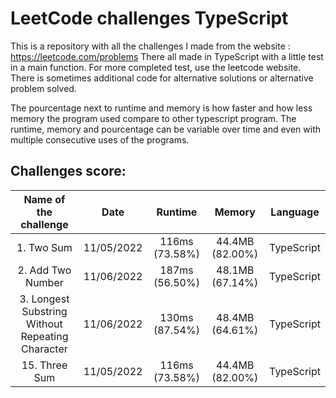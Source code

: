 # LeetCode challenges TypeScript

This is a repository with all the challenges I made from the website : https://leetcode.com/problems There all made in
TypeScript with a little test in a main function. For more completed test, use the leetcode website.  
There is sometimes additional code for alternative solutions or alternative problem solved.

The pourcentage next to runtime and memory is how faster and how less memory the program used compare to other
typescript program. The runtime, memory and pourcentage can be variable over time and even with multiple consecutive
uses of the programs.

## Challenges score:

|              Name of the challenge               |    Date    |    Runtime     |     Memory      |  Language  |
| :----------------------------------------------: | :--------: | :------------: | :-------------: | :--------: |
|                    1. Two Sum                    | 11/05/2022 | 116ms (73.58%) | 44.4MB (82.00%) | TypeScript |
|                2. Add Two Number                 | 11/06/2022 | 187ms (56.50%) | 48.1MB (67.14%) | TypeScript |
| 3. Longest Substring Without Repeating Character | 11/06/2022 | 130ms (87.54%) | 48.4MB (64.61%) | TypeScript |
|                  15. Three Sum                   | 11/05/2022 | 116ms (73.58%) | 44.4MB (82.00%) | TypeScript |
